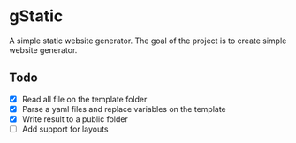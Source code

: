 # gStatic

A simple static website generator. The goal of the project is to create simple website generator.

## Todo

- [x] Read all file on the template folder
- [x] Parse a yaml files and replace variables on the template
- [x] Write result to a public folder
- [ ] Add support for layouts
